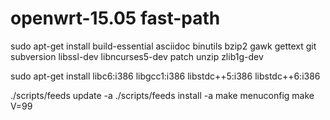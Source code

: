 # openwrt-15.05 fast-path 

sudo apt-get install build-essential asciidoc binutils bzip2 gawk gettext git subversion libssl-dev libncurses5-dev patch unzip zlib1g-dev

sudo apt-get install libc6:i386 libgcc1:i386 libstdc++5:i386 libstdc++6:i386

./scripts/feeds update -a
./scripts/feeds install -a
make menuconfig
make V=99
